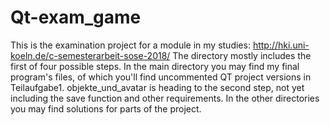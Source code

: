 # Qt-exam_game
This is the examination project for a module in my studies: http://hki.uni-koeln.de/c-semesterarbeit-sose-2018/
The directory mostly includes the first of four possible steps.
In the main directory you may find my final program's files, of which you'll find uncommented QT project versions in Teilaufgabe1.
objekte_und_avatar is heading to the second step, not yet including the save function and other requirements.
In the other directories you may find solutions for parts of the project.
